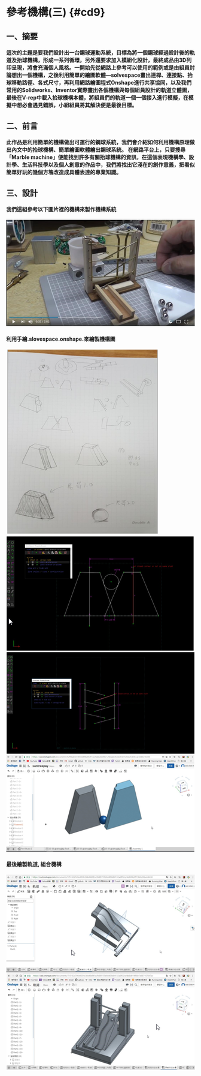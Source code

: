 # 參考機構\(三\) {#cd9}

## 一、摘要

#### 這次的主題是要我們設計出一台鋼球運動系統，目標為將一個鋼球經過設計後的軌道及抬球機構，形成一系列循環，另外還要求加入模組化設計，最終成品由3D列印呈現，將會充滿個人風格。一開始先從網路上參考可以使用的範例或是由組員討論想出一個機構，之後利用簡單的繪圖軟體—solvespace畫出連桿、連接點、抬球移動路徑、各式尺寸，再利用網路繪圖程式Onshape進行共享協同，以及我們常用的Solidworks、Inventor實際畫出各個機構與每個組員設計的軌道立體圖，最後在V-rep中載入抬球機構本體，將組員們的軌道一個一個接入進行模擬，在模擬中想必會遇見錯誤，小組組員將其解決便是最後目標。

## 二、前言

#### 此作品是利用簡單的機構做出可運行的鋼球系統，我們會介紹如何利用機構原理做出內文中的抬球機構、簡單繪圖軟體繪出鋼球系統。 在網路平台上，只要搜尋「Marble machine」便能找到許多有關抬球機構的資訊，在這個表現機構學、設計學、生活科技學以及個人創意的作品中，我們將找出它淺在的創作意義，把看似簡單好玩的幾個方塊改造成具體表達的專業知識。

## 三、設計

#### 我們這組參考以下圖片裡的機構來製作機構系統

![](/assets/123.png)

#### 利用手繪.slovespace.onshape.來繪製機構圖

![](/assets/手繪.png)![](/assets/slovespace.png)![](/assets/slovespace2.png)![](/assets/onshape.png)

#### 最後繪製軌道, 組合機構

![](/assets/onshape2.png)![](/assets/onshape3.png)

